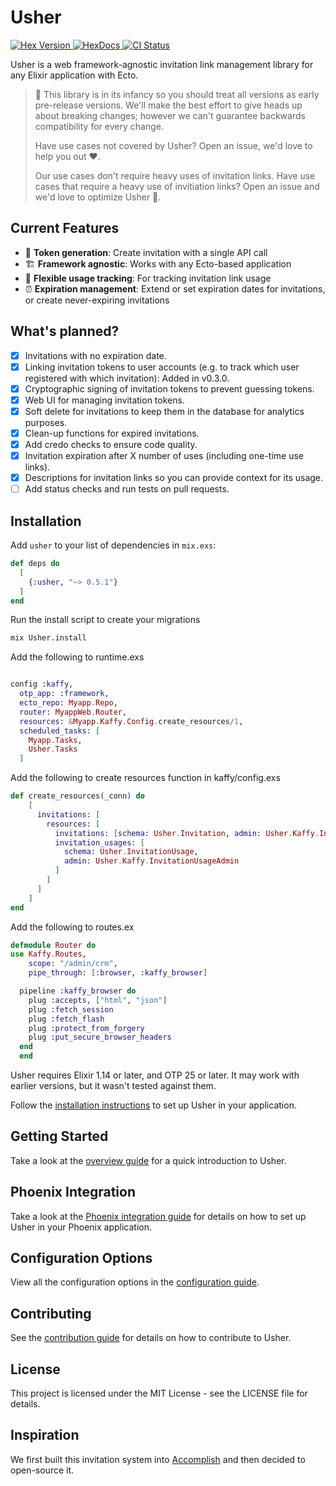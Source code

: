 # Usher
<p>
  <a href="https://hex.pm/packages/usher">
    <img alt="Hex Version" src="https://img.shields.io/hexpm/v/usher.svg">
  </a>
  <a href="https://hexdocs.pm/usher">
    <img src="https://img.shields.io/badge/docs-hexdocs-blue" alt="HexDocs">
  </a>
  <a href="https://github.com/typhoonworks/usher/actions">
    <img alt="CI Status" src="https://github.com/typhoonworks/usher/workflows/ci/badge.svg">
  </a>
</p>

Usher is a web framework-agnostic invitation link management library for any Elixir application with Ecto.

>🚧 This library is in its infancy so you should treat all versions as early pre-release versions. We'll make the best effort to give heads up about breaking changes; however we can't guarantee backwards compatibility for every change.
>
> Have use cases not covered by Usher? Open an issue, we'd love to help you out ❤️.
>
> Our use cases don't require heavy uses of invitation links. Have use cases that require a heavy use of invitiation links? Open an issue and we'd love to optimize Usher 🏃.

## Current Features
- 🔐 **Token generation**: Create invitation with a single API call
- 🏗️ **Framework agnostic**: Works with any Ecto-based application
- 🤝 **Flexible usage tracking**: For tracking invitation link usage
- ⏰ **Expiration management**: Extend or set expiration dates for invitations, or create never-expiring invitations

## What's planned?
- [x] Invitations with no expiration date.
- [x] Linking invitation tokens to user accounts (e.g. to track which user registered with which invitation): Added in v0.3.0.
- [x] Cryptographic signing of invitation tokens to prevent guessing tokens.
- [x] Web UI for managing invitation tokens.
- [x] Soft delete for invitations to keep them in the database for analytics purposes. 
- [x] Clean-up functions for expired invitations.
- [x] Add credo checks to ensure code quality.
- [x] Invitation expiration after X number of uses (including one-time use links).
- [x] Descriptions for invitation links so you can provide context for its usage.
- [ ] Add status checks and run tests on pull requests.

## Installation
Add `usher` to your list of dependencies in `mix.exs`:

```elixir
def deps do
  [
    {:usher, "~> 0.5.1"}
  ]
end
```
Run the install script to create your migrations

```bash
mix Usher.install
```

Add the following to runtime.exs

```elixir

config :kaffy,
  otp_app: :framework,
  ecto_repo: Myapp.Repo,
  router: MyappWeb.Router,
  resources: &Myapp.Kaffy.Config.create_resources/1,
  scheduled_tasks: [
    Myapp.Tasks,
    Usher.Tasks
  ]
```

Add the following to create resources function in kaffy/config.exs

```elixir
def create_resources(_conn) do
    [
      invitations: [
        resources: [
          invitations: [schema: Usher.Invitation, admin: Usher.Kaffy.InvitationAdmin],
          invitation_usages: [
            schema: Usher.InvitationUsage,
            admin: Usher.Kaffy.InvitationUsageAdmin
          ]
        ]
      ]
    ]
end
```

Add the following to routes.ex

```elixir
defmodule Router do
use Kaffy.Routes,
    scope: "/admin/crm",
    pipe_through: [:browser, :kaffy_browser]

  pipeline :kaffy_browser do
    plug :accepts, ["html", "json"]
    plug :fetch_session
    plug :fetch_flash
    plug :protect_from_forgery
    plug :put_secure_browser_headers
  end
  end
```

Usher requires Elixir 1.14 or later, and OTP 25 or later. It may work with earlier versions, but it wasn't tested against them.

Follow the [installation instructions](guides/installation.md) to set up Usher in your application.

## Getting Started
Take a look at the [overview guide](guides/overview.md) for a quick introduction to Usher.

## Phoenix Integration
Take a look at the [Phoenix integration guide](guides/phoenix-integration.md) for details on how to set up Usher in your Phoenix application.

## Configuration Options
View all the configuration options in the [configuration guide](guides/configuration.md).

## Contributing
See the [contribution guide](guides/contributing.md) for details on how to contribute to Usher.

## License
This project is licensed under the MIT License - see the LICENSE file for details.

## Inspiration
We first built this invitation system into [Accomplish](https://github.com/typhoonworks/accomplish) and then decided to open-source it.
